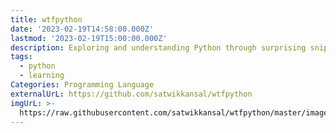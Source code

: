 ```yaml
---
title: wtfpython
date: '2023-02-19T14:58:00.000Z'
lastmod: '2023-02-19T15:00:00.000Z'
description: Exploring and understanding Python through surprising snippets
tags:
  - python
  - learning
Categories: Programming Language
externalUrL: https://github.com/satwikkansal/wtfpython
imgUrL: >-
  https://raw.githubusercontent.com/satwikkansal/wtfpython/master/images/logo.png
---
```

